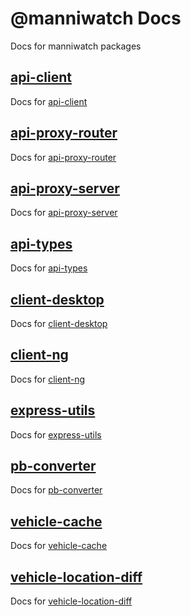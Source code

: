 # @manniwatch Docs
Docs for manniwatch packages

## [api-client](http://manniwatch.github.io/docs/api-client/)
Docs for [api-client](http://github.com/manniwatch/manniwatch/tree/master/packages/api-client/)

## [api-proxy-router](http://manniwatch.github.io/docs/api-proxy-router/)
Docs for [api-proxy-router](http://github.com/manniwatch/manniwatch/tree/master/packages/api-proxy-router/)

## [api-proxy-server](http://manniwatch.github.io/docs/api-proxy-server/)
Docs for [api-proxy-server](http://github.com/manniwatch/manniwatch/tree/master/packages/api-proxy-server/)

## [api-types](http://manniwatch.github.io/docs/api-types/)
Docs for [api-types](http://github.com/manniwatch/manniwatch/tree/master/packages/api-types/)

## [client-desktop](http://manniwatch.github.io/docs/client-desktop/)
Docs for [client-desktop](http://github.com/manniwatch/manniwatch/tree/master/packages/client-desktop/)

## [client-ng](http://manniwatch.github.io/docs/client-ng/)
Docs for [client-ng](http://github.com/manniwatch/manniwatch/tree/master/packages/client-ng/)

## [express-utils](http://manniwatch.github.io/docs/express-utils/)
Docs for [express-utils](http://github.com/manniwatch/manniwatch/tree/master/packages/express-utils/)

## [pb-converter](http://manniwatch.github.io/docs/pb-converter/)
Docs for [pb-converter](http://github.com/manniwatch/manniwatch/tree/master/packages/pb-converter/)

## [vehicle-cache](http://manniwatch.github.io/docs/vehicle-cache/)
Docs for [vehicle-cache](http://github.com/manniwatch/manniwatch/tree/master/packages/vehicle-cache/)

## [vehicle-location-diff](http://manniwatch.github.io/docs/vehicle-location-diff/)
Docs for [vehicle-location-diff](http://github.com/manniwatch/manniwatch/tree/master/packages/vehicle-location-diff/)

